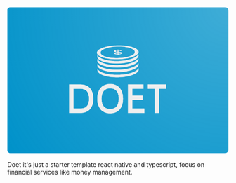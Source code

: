 <p align="center">
  <img src="https://github.com/bungambohlah/doet/blob/main/assets/images/logo.png?raw=true" alt="Doet's custom image"/>
</p>

Doet it's just a starter template react native and typescript, focus on financial services like money management.
